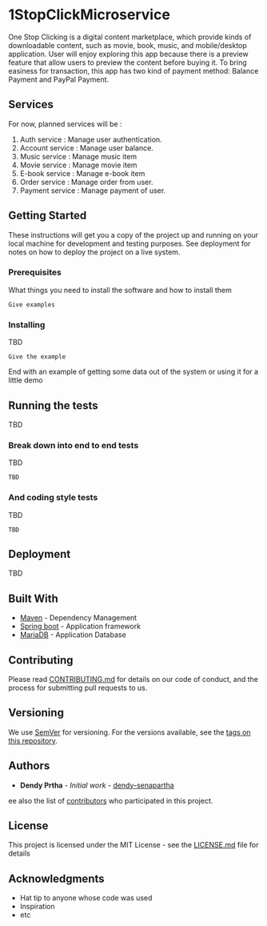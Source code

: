 # 1StopClickMicroservice
One Stop Clicking is a digital content marketplace, which provide kinds 
of downloadable content, such as movie, book, music, and mobile/desktop 
application. User will enjoy exploring this app because there is 
a preview feature that allow users to preview the content before buying 
it. To bring easiness for transaction, this app has two kind of payment 
method: Balance Payment and PayPal Payment.

## Services
For now, planned services will be :  
1. Auth service : Manage user authentication.
2. Account service : Manage user balance.  
3. Music service : Manage music item  
4. Movie service : Manage movie item
5. E-book service : Manage e-book item
6. Order service : Manage order from user.  
7. Payment service : Manage payment of user.  

## Getting Started

These instructions will get you a copy of the project up and running on your local machine for development and testing purposes. See deployment for notes on how to deploy the project on a live system.

### Prerequisites

What things you need to install the software and how to install them

```
Give examples
```

### Installing

TBD

```
Give the example
```

End with an example of getting some data out of the system or using it for a little demo

## Running the tests

TBD

### Break down into end to end tests

TBD

```
TBD
```

### And coding style tests

TBD

```
TBD
```

## Deployment

TBD

## Built With

* [Maven](https://maven.apache.org/) - Dependency Management
* [Spring boot](https://spring.io/projects/spring-boot) - Application framework 
* [MariaDB](https://mariadb.org/) - Application Database

## Contributing

Please read [CONTRIBUTING.md](https://gist.github.com/PurpleBooth/b24679402957c63ec426) for details on our code of conduct, and the process for submitting pull requests to us.

## Versioning

We use [SemVer](http://semver.org/) for versioning. For the versions available, see the [tags on this repository](https://github.com/your/project/tags). 

## Authors

* **Dendy Prtha** - *Initial work* - [dendy-senapartha](https://github.com/dendy-senapartha)

ee also the list of [contributors](https://github.com/your/project/contributors) who participated in this project.

## License

This project is licensed under the MIT License - see the [LICENSE.md](LICENSE.md) file for details

## Acknowledgments

* Hat tip to anyone whose code was used
* Inspiration
* etc

